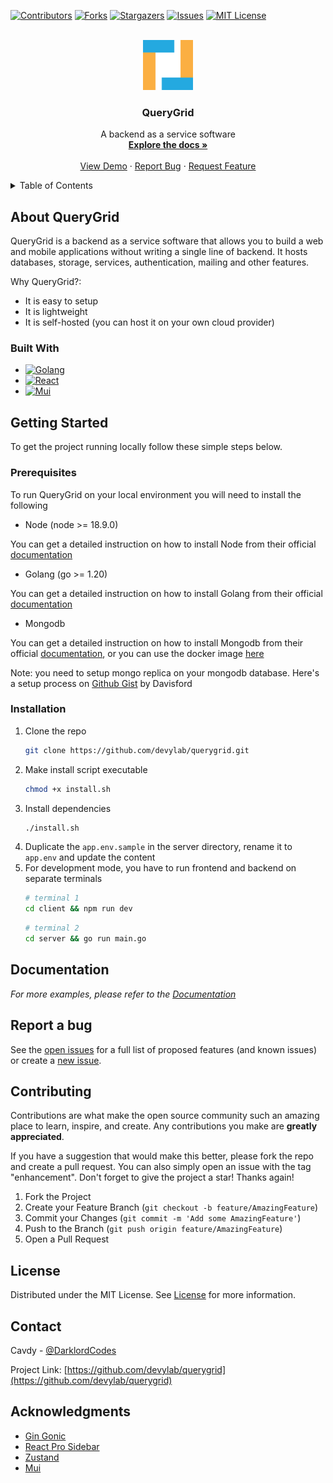 [![Contributors][contributors-shield]][contributors-url]
[![Forks][forks-shield]][forks-url]
[![Stargazers][stars-shield]][stars-url]
[![Issues][issues-shield]][issues-url]
[![MIT License][license-shield]][license-url]

<!-- PROJECT LOGO -->
<br />
<div align="center">
  <a href="https://github.com/devylab/querygrid">
    <img src="logo.png" alt="Logo" width="80" height="80">
  </a>

  <h3 align="center">QueryGrid</h3>

  <p align="center">
    A backend as a service software
    <br />
    <a href="https://github.com/devylab/querygrid"><strong>Explore the docs »</strong></a>
    <br />
    <br />
    <a href="https://github.com/devylab/querygrid">View Demo</a>
    ·
    <a href="https://github.com/devylab/querygrid/issues">Report Bug</a>
    ·
    <a href="https://github.com/devylab/querygrid/issues">Request Feature</a>
  </p>
</div>

<!-- TABLE OF CONTENTS -->
<details>
  <summary>Table of Contents</summary>
  <ol>
    <li>
      <a href="#about-querygrid">About The Project</a>
      <ul>
        <li><a href="#built-with">Built With</a></li>
      </ul>
    </li>
    <li>
      <a href="#getting-started">Getting Started</a>
      <ul>
        <li><a href="#prerequisites">Prerequisites</a></li>
        <li><a href="#installation">Installation</a></li>
      </ul>
    </li>
    <li><a href="#documentation">Documentation</a></li>
    <li><a href="#report-a-bug">Report a bug</a></li>
    <li><a href="#contributing">Contributing</a></li>
    <li><a href="#license">License</a></li>
    <li><a href="#contact">Contact</a></li>
    <li><a href="#acknowledgments">Acknowledgments</a></li>
  </ol>
</details>

<!-- ABOUT QueryGrid -->

## About QueryGrid

[//]: # '[![QueryGrid Screen Shot][product-screenshot]](https://github.com/devylab/querygrid)'

QueryGrid is a backend as a service software that allows you to build a web and mobile applications without writing a single line of backend. It hosts databases, storage, services, authentication, mailing and other features.

Why QueryGrid?:

- It is easy to setup
- It is lightweight
- It is self-hosted (you can host it on your own cloud provider)

### Built With

- [![Golang][Golang]][Golang-url]
- [![React][React.js]][React-url]
- [![Mui][Mui]][Mui-url]

<!-- GETTING STARTED -->

## Getting Started

To get the project running locally follow these simple steps below.

### Prerequisites

To run QueryGrid on your local environment you will need to install the following

- Node (node >= 18.9.0)

You can get a detailed instruction on how to install Node from their official [documentation](https://nodejs.org/)

- Golang (go >= 1.20)

You can get a detailed instruction on how to install Golang from their official [documentation](https://go.dev/dl/)

- Mongodb

You can get a detailed instruction on how to install Mongodb from their official [documentation](https://www.mongodb.com/try/download/community), or you can use the docker image [here](https://hub.docker.com/_/mongo)

Note: you need to setup mongo replica on your mongodb database. Here's a setup process on [Github Gist](https://gist.github.com/davisford/bb37079900888c44d2bbcb2c52a5d6e8) by Davisford

### Installation

1. Clone the repo
   ```sh
   git clone https://github.com/devylab/querygrid.git
   ```
2. Make install script executable
   ```sh
   chmod +x install.sh
   ```
3. Install dependencies
   ```sh
   ./install.sh
   ```
4. Duplicate the `app.env.sample` in the server directory, rename it to `app.env` and update the content
5. For development mode, you have to run frontend and backend on separate terminals
   ```sh
   # terminal 1
   cd client && npm run dev
   ```
   ```sh
   # terminal 2
   cd server && go run main.go
   ```

<!-- USAGE EXAMPLES -->

[//]: # '## Usage'
[//]: #
[//]: # 'To build a production version'
[//]: #
[//]: # '1. Make build script executable'
[//]: # '   ```sh'
[//]: # '   chmod +x build.sh'
[//]: # '   ```'
[//]: # '2. Build project'
[//]: # '   ```sh'
[//]: # '   ./build.sh'
[//]: # '   ```'
[//]: # '3. Run build version'

## Documentation

_For more examples, please refer to the [Documentation](https://github.com/devylab/querygrid)_

<!-- ROADMAP -->

## Report a bug

See the [open issues](https://github.com/devylab/querygrid/issues) for a full list of proposed features (and known issues) or create a [new issue](https://github.com/devylab/querygrid/issues/new).

<!-- CONTRIBUTING -->

## Contributing

Contributions are what make the open source community such an amazing place to learn, inspire, and create. Any contributions you make are **greatly appreciated**.

If you have a suggestion that would make this better, please fork the repo and create a pull request. You can also simply open an issue with the tag "enhancement".
Don't forget to give the project a star! Thanks again!

1. Fork the Project
2. Create your Feature Branch (`git checkout -b feature/AmazingFeature`)
3. Commit your Changes (`git commit -m 'Add some AmazingFeature'`)
4. Push to the Branch (`git push origin feature/AmazingFeature`)
5. Open a Pull Request

<!-- LICENSE -->

## License

Distributed under the MIT License. See [License](https://github.com/devylab/querygrid/blob/main/LICENSE) for more information.

<!-- CONTACT -->

## Contact

Cavdy - [@DarklordCodes](https://twitter.com/DarklordCodes)

Project Link: [https://github.com/devylab/querygrid](https://github.com/devylab/querygrid)

<!-- ACKNOWLEDGMENTS -->

## Acknowledgments

- [Gin Gonic](https://gin-gonic.com/)
- [React Pro Sidebar](https://github.com/azouaoui-med/react-pro-sidebar)
- [Zustand](https://docs.pmnd.rs/zustand/getting-started/introduction)
- [Mui](https://mui.com/)

<!-- MARKDOWN LINKS & IMAGES -->
<!-- https://www.markdownguide.org/basic-syntax/#reference-style-links -->

[contributors-shield]: https://img.shields.io/github/contributors/devylab/querygrid.svg?style=for-the-badge
[contributors-url]: https://github.com/devylab/querygrid/graphs/contributors
[forks-shield]: https://img.shields.io/github/forks/devylab/querygrid.svg?style=for-the-badge
[forks-url]: https://github.com/devylab/querygrid/network/members
[stars-shield]: https://img.shields.io/github/stars/devylab/querygrid.svg?style=for-the-badge
[stars-url]: https://github.com/devylab/querygrid/stargazers
[issues-shield]: https://img.shields.io/github/issues/devylab/querygrid.svg?style=for-the-badge
[issues-url]: https://github.com/devylab/querygrid/issues
[license-shield]: https://img.shields.io/github/license/devylab/querygrid?style=for-the-badge
[license-url]: https://github.com/devylab/querygrid/blob/main/LICENSE
[product-screenshot]: images/screenshot.png
[Golang]: https://img.shields.io/badge/Golang-0769AD?style=for-the-badge&logo=go&logoColor=white
[Golang-url]: https://go.dev/
[React.js]: https://img.shields.io/badge/React-20232A?style=for-the-badge&logo=react&logoColor=61DAFB
[React-url]: https://reactjs.org/
[Mui]: https://img.shields.io/badge/Mui-35495E?style=for-the-badge&logo=mui&logoColor=4FC08D
[Mui-url]: https://mui.com/
